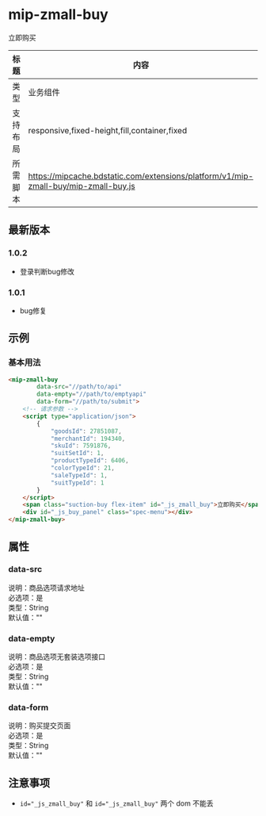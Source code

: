# mip-zmall-buy

立即购买

标题|内容
----|----
类型|业务组件
支持布局|responsive,fixed-height,fill,container,fixed
所需脚本|https://mipcache.bdstatic.com/extensions/platform/v1/mip-zmall-buy/mip-zmall-buy.js

## 最新版本

### 1.0.2

- 登录判断bug修改

### 1.0.1

- bug修复

## 示例

### 基本用法
```html
<mip-zmall-buy
		data-src="//path/to/api"
		data-empty="//path/to/emptyapi"
		data-form="//path/to/submit">
    <!-- 请求参数 -->
	<script type="application/json">
		{
			"goodsId": 27851087,
			"merchantId": 194340,
			"skuId": 7591876,
			"suitSetId": 1,
			"productTypeId": 6406,
			"colorTypeId": 21,
			"saleTypeId": 1,
			"suitTypeId": 1
		}
	</script>
	<span class="suction-buy flex-item" id="_js_zmall_buy">立即购买</span>
	<div id="_js_buy_panel" class="spec-menu"></div>
</mip-zmall-buy>
```

## 属性

### data-src

说明：商品选项请求地址        
必选项：是       
类型：String      
默认值：""         

### data-empty

说明：商品选项无套装选项接口         
必选项：是         
类型：String          
默认值：""  

### data-form    

说明：购买提交页面         
必选项：是         
类型：String          
默认值：""     


## 注意事项

- `id="_js_zmall_buy"` 和 `id="_js_zmall_buy"` 两个 dom 不能丢
